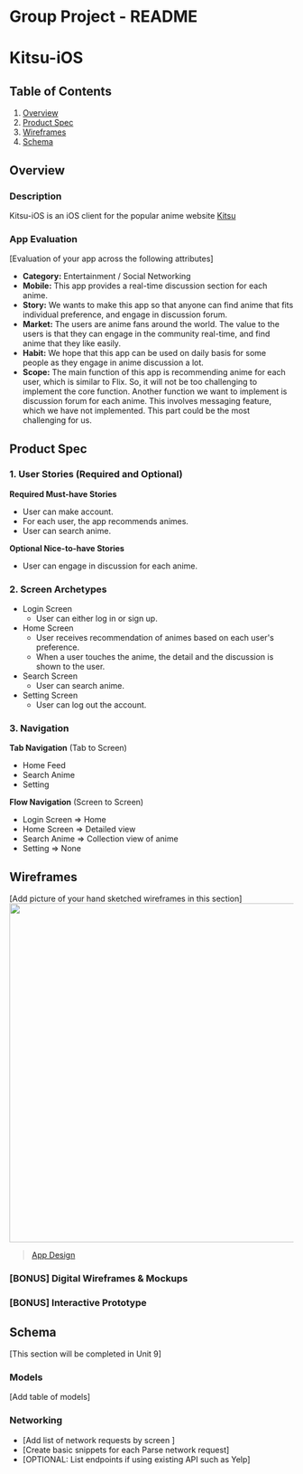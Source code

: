 Group Project - README
===

# Kitsu-iOS

## Table of Contents
1. [Overview](#Overview)
1. [Product Spec](#Product-Spec)
1. [Wireframes](#Wireframes)
2. [Schema](#Schema)

## Overview
### Description
Kitsu-iOS is an iOS client for the popular anime website [Kitsu](https://kitsu.io/)

### App Evaluation
[Evaluation of your app across the following attributes]
- **Category:** Entertainment / Social Networking
- **Mobile:** This app provides a real-time discussion section for each anime.
- **Story:** We wants to make this app so that anyone can find anime that fits individual preference, and engage in discussion forum.
- **Market:** The users are anime fans around the world. The value to the users is that they can engage in the community real-time, and find anime that they like easily.
- **Habit:** We hope that this app can be used on daily basis for some people as they engage in anime discussion a lot.
- **Scope:** The main function of this app is recommending anime for each user, which is similar to Flix. So, it will not be too challenging to implement the core function. Another function we want to implement is discussion forum for each anime. This involves messaging feature, which we have not implemented. This part could be the most challenging for us.

## Product Spec

### 1. User Stories (Required and Optional)

**Required Must-have Stories**

* User can make account.
* For each user, the app recommends animes.
* User can search anime.

**Optional Nice-to-have Stories**

* User can engage in discussion for each anime.

### 2. Screen Archetypes

* Login Screen
   * User can either log in or sign up.
* Home Screen
   * User receives recommendation of animes based on each user's preference.
   * When a user touches the anime, the detail and the discussion is shown to the user.
* Search Screen
   * User can search anime.
* Setting Screen
   * User can log out the account. 

### 3. Navigation

**Tab Navigation** (Tab to Screen)

* Home Feed
* Search Anime
* Setting

**Flow Navigation** (Screen to Screen)

* Login Screen
=> Home
* Home Screen
=> Detailed view
* Search Anime
=> Collection view of anime
* Setting
=> None

## Wireframes
[Add picture of your hand sketched wireframes in this section]
<img src="https://imgur.com/gallery/QhjVjC2" width=600>
<blockquote class="imgur-embed-pub" lang="en" data-id="a/QhjVjC2"><a href="//imgur.com/QhjVjC2">App Design</a></blockquote><script async src="//s.imgur.com/min/embed.js" charset="utf-8"></script>

### [BONUS] Digital Wireframes & Mockups

### [BONUS] Interactive Prototype

## Schema
[This section will be completed in Unit 9]
### Models
[Add table of models]
### Networking
- [Add list of network requests by screen ]
- [Create basic snippets for each Parse network request]
- [OPTIONAL: List endpoints if using existing API such as Yelp]
